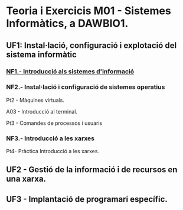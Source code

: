 # Teoria i Exercicis M01 - Sistemes Informàtics, a DAWBIO1. 

## UF1: Instal·lació, configuració i explotació del sistema informàtic

### [NF1.- Introducció als sistemes d'informació](./m01-uf1/uf1-nf1-sessio11-components-si.md)
### NF2.- Instal·lació i configuració de sistemes operatius

Pt2 - Màquines virtuals.

A03 - Introducció al terminal.

Pt3 - Comandes de processos i usuaris

### NF3.- Introducció a les xarxes

Pt4- Pràctica Introducció a les xarxes.

## UF2 - Gestió de la informació i de recursos en una xarxa.

## UF3 - Implantació de programari específic.

